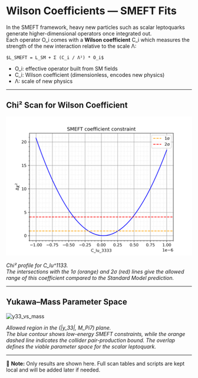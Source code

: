# Wilson Coefficients — SMEFT Fits

In the SMEFT framework, heavy new particles such as scalar leptoquarks generate
higher-dimensional operators once integrated out.  
Each operator O_i comes with a **Wilson coefficient** C_i which measures
the strength of the new interaction relative to the scale Λ:

    $L_SMEFT = L_SM + Σ (C_i / Λ²) * O_i$

- O_i: effective operator built from SM fields  
- C_i: Wilson coefficient (dimensionless, encodes new physics)  
- Λ: scale of new physics  

---

## Chi² Scan for Wilson Coefficient

![C_lu_1133](Plots/C_lu_3333.png)

*Chi² profile for C_lu^1133.  
The intersections with the 1σ (orange) and 2σ (red) lines give the allowed range
of this coefficient compared to the Standard Model prediction.*

---

## Yukawa–Mass Parameter Space

![y33_vs_mass](Plots/.png)

*Allowed region in the (|y_33|, M_Pi7) plane.  
The blue contour shows low-energy SMEFT constraints, while the orange dashed
line indicates the collider pair-production bound. The overlap defines the
viable parameter space for the scalar leptoquark.*

---

📌 **Note:** Only results are shown here. Full scan tables and scripts are
kept local and will be added later if needed.

